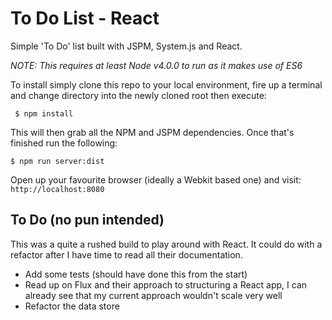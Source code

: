 # To Do List - React
Simple 'To Do' list built with JSPM, System.js and React.

*NOTE: This requires at least Node v4.0.0 to run as it makes use of ES6*

To install simply clone this repo to your local environment, fire up a terminal and change directory into the newly cloned root then execute:

     $ npm install

This will then grab all the NPM and JSPM dependencies. Once that's finished run the following:

    $ npm run server:dist

Open up your favourite browser (ideally a Webkit based one) and visit: `http://localhost:8080`

## To Do (no pun intended)

This was a quite a rushed build to play around with React. It could do with a refactor after I have time to read all their documentation.

* Add some tests (should have done this from the start)
* Read up on Flux and their approach to structuring a React app, I can already see that my current approach wouldn't scale very well
* Refactor the data store
